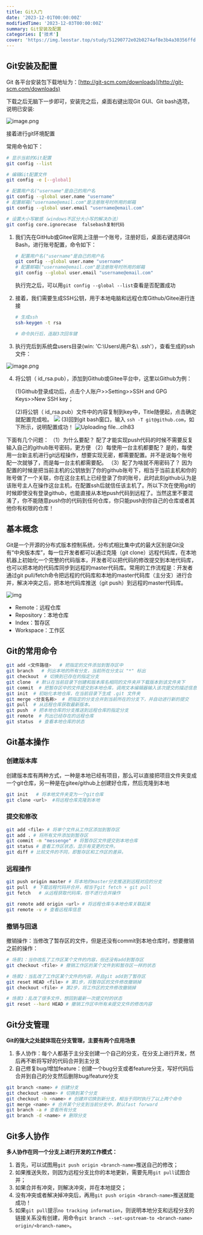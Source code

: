 ```yaml
---
title: Git入门
date: '2023-12-01T00:00:00Z'
modifiedTime: '2023-12-03T00:00:00Z'
summary: Git安装及配置
categories: ['技术']
cover: 'https://img.leostar.top/study/51290772e02b0274af8e3b4a30356ffd.jpeg'
---
```


## Git安装及配置

Git 各平台安装包下载地址为：[http://git-scm.com/downloads](http://git-scm.com/downloads)

下载之后无脑下一步即可，安装完之后，桌面右键出现Git GUI、Git bash选项，说明已安装:

![image.png](https://img.leostar.top/study/20231202175419.png)

接着进行git环境配置

常用命令如下：

~~~bash
# 显示当前的Git配置
git config --list

# 编辑Git配置文件
git config -e [--global]

# 配置用户名("username"是自己的用户名
git config --global user.name "username"
# 配置邮箱("username@email.com"是注册账号时所用的邮箱
git config --global user.email "username@email.com"

# 设置大小写敏感（windows不区分大小写的解决办法）
git config core.ignorecase  falsebash复制代码
~~~

1. 我们先在GitHub或Gitee官网上注册一个账号，注册好后，桌面右键选择Git Bash，进行账号配置，命令如下：

   ~~~bash
   # 配置用户名("username"是自己的用户名
   git config --global user.name "username"
   # 配置邮箱("username@email.com"是注册账号时所用的邮箱
   git config --global user.email "username@email.com"
   ~~~

   执行完之后，可以用`git config --global --list`查看是否配置成功

2. 接着，我们需要生成SSH公钥，用于本地电脑和远程仓库Github/Gitee进行连接

   ~~~bash
   # 生成ssh
   ssh-keygen -t rsa

   # 命令执行后，连敲3次回车键
   ~~~

3. 执行完后到系统盘users目录(win: 'C:\Users\用户名\ .ssh\'），查看生成的ssh文件：

![image.png](https://img.leostar.top/study/20231202175432.png)

4. 将公钥（ id_rsa.pub），添加到Github或Gitee平台中，这里以Github为例：

   (1)Github登录成功后，点击个人账户>>Setting>>SSH and GPG Keys>>New SSH key；

   (2)将公钥（ id_rsa.pub）文件中的内容复制到key中，Title随便起，点击确定就配置完成啦。
   ![](https://img.leostar.top/study/20231202175525.png)
   (3)回到git bash窗口，输入 `ssh -T git@github.com`，如下所示，说明配置成功！
   ![Uploading file...clh83](https://img.leostar.top/study/20231202175702.png)

下面有几个问题：
（1）为什么要配？
配了才能实现push代码的时候不需要反复输入自己的github账号密码，更方便
（2）每使用一台主机都要配？
是的，每使用一台新主机进行git远程操作，想要实现无密，都需要配置。并不是说每个账号配一次就够了，而是每一台主机都需要配。
（3）配了为啥就不用密码了？
因为配置的时候是把当前主机的公钥放到了你的github账号下，相当于当前主机和你的账号做了一个关联，你在这台主机上已经登录了你的账号，此时此刻github认为是该账号主人在操作这台主机，在配置ssh后就信任该主机了。所以下次在使用git的时候即使没有登录github，也能直接从本地push代码到远程了。当然这里不要混淆了，你不能随意push你的代码到任何仓库，你只能push到你自己的仓库或者其他你有权限的仓库！

## 基本概念

Git是一个开源的分布式版本控制系统，分布式相比集中式的最大区别是Git没有“中央版本库”，每一位开发者都可以通过克隆（git clone）远程代码库，在本地机器上初始化一个完整的代码版本，开发者可以把代码的修改提交到本地代码库，也可以把本地的代码库同步到远程的master代码库。常用的工作流程是：开发者通过git pull/fetch命令把远程的代码库和本地的master代码库（主分支）进行合并，解决冲突之后，把本地代码库推送（git push）到远程的master代码库。

![img](https://img.leostar.top/study/v2-3bc9d5f2c49a713c776e69676d7d56c5_720w.webp)

- Remote：远程仓库
- Repository：本地仓库
- Index：暂存区
- Workspace：工作区

## Git的常用命令

~~~ bash
git add <文件路径>   # 把指定的文件添加到暂存区中
git branch   # 列出本地的所有分支，当前所在分支以 "*" 标出
git checkout  # 切换到已存在的指定分支
git clone  # 默认在当前目录下创建和版本库名相同的文件夹并下载版本到该文件夹下
git commit  # 把暂存区中的文件提交到本地仓库，调用文本编辑器输入该次提交的描述信息
git init  # 初始化本地仓库，在当前目录下生成 .git 文件夹
git merge <分支名称>  # 把指定的分支合并到当前所在的分支下，并自动进行新的提交
git pull  # 从远程仓库获取最新版本。
git push  # 把本地仓库的分支推送到远程仓库的指定分支
git remote  # 列出已经存在的远程仓库
git status  # 查看本地仓库的状态
~~~

## Git基本操作

### 创建版本库

创建版本库有两种方式，一种是本地已经有项目，那么可以直接把项目文件夹变成一个git仓库，另一种是在gitee/github上创建好仓库，然后克隆到本地

~~~bash
git init   # 将本地文件夹变为一个git仓库
git clone <url>  #将远程仓库克隆到本地
~~~

### 提交和修改

~~~bash
git add <file> # 将单个文件从工作区添加到暂存区
git add . # 将所有文件添加到暂存区
git commit -m "messenge" # 将暂存区文件提交到本地仓库
git status # 查看工作区状态，显示有变更的文件。
git diff # 比较文件的不同，即暂存区和工作区的差异。
~~~

### 远程操作

~~~bash
git push origin master # 将本地的master分支推送到远程对应的分支
git pull  # 下载远程代码并合并，相当于git fetch + git pull
git fetch   # 从远程获取代码库，但不进行合并操作

git remote add origin <url> # 将远程仓库与本地仓库关联起来
git remote -v # 查看远程库信息
~~~

### 撤销与回退

撤销操作：当修改了暂存区的文件，但是还没有commit到本地仓库时，想要撤销之前的操作：

~~~bash
# 场景1：当你改乱了工作区某个文件的内容，但还没有add到暂存区
git checkout <file> # 撤销工作区的某个文件到和暂存区一样的状态

# 场景2：当乱改了工作区某个文件的内容，并且git add到了暂存区
git reset HEAD <file> # 第1步，将暂存区的文件修改撤销掉
git checkout <file> # 第2步，将工作区的文件修改撤销掉

# 场景3：乱改了很多文件，想回到最新一次提交时的状态
git reset --hard HEAD # 撤销工作区中所有未提交文件的修改内容
~~~

## Git分支管理

**Git的强大之处就体现在分支管理，主要有两个应用场景**

1. 多人协作：每个人都基于主分支创建一个自己的分支，在分支上进行开发，然后再不断将写好的代码合并到主分支
2. 自己修复bug/增加feature：创建一个bug分支或者feature分支，写好代码后合并到自己的分支然后删除bug/feature分支

~~~bash
git branch <name> # 创建分支
git checkout <name> # 切换到某个分支
git checkout -b <name> # 创建并切换到新分支，相当于同时执行了以上两个命令
git merge <name> # 合并某个分支到当前分支中，默认fast forward
git branch -a # 查看所有分支
git branch -d <name> # 删除分支
~~~

## Git多人协作

**多人协作在同一个分支上进行开发的工作模式：**

1. 首先，可以试图用`git push origin <branch-name>`推送自己的修改；
2. 如果推送失败，则因为远程分支比你的本地更新，需要先用`git pull`试图合并；
3. 如果合并有冲突，则解决冲突，并在本地提交；
4. 没有冲突或者解决掉冲突后，再用`git push origin <branch-name>`推送就能成功！
5. 如果`git pull`提示`no tracking information`，则说明本地分支和远程分支的链接关系没有创建，用命令`git branch --set-upstream-to <branch-name> origin/<branch-name>`。
